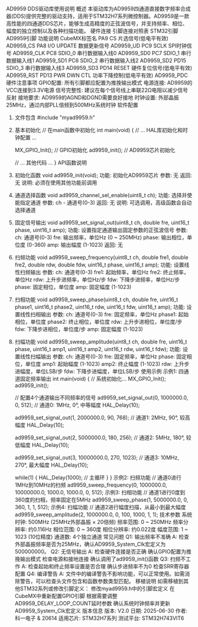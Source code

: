 
AD9959 DDS驱动库使用说明
概述
本驱动库为AD9959四通道直接数字频率合成器(DDS)提供完整的驱动支持，适用于STM32H7系列微控制器。AD9959是一款高性能的四通道DDS芯片，能够生成高精度的正弦波信号，并支持频率、相位、幅度的独立控制以及各种扫描功能。
硬件连接
引脚连接对照表
STM32引脚
AD9959引脚
功能说明
CubeMX标签名
PA9
CS
片选信号(低电平有效)
AD9959_CS
PA8
I/O UPDATE
数据更新信号
AD9959_UD
PC9
SCLK
SPI时钟信号
AD9959_CLK
PC8
SDIO_0
串行数据输入线0
AD9959_SD0
PC7
SDIO_1
串行数据输入线1
AD9959_SD1
PC6
SDIO_2
串行数据输入线2
AD9959_SD2
PD15
SDIO_3
串行数据输入线3
AD9959_SD3
PD14
RESET
硬件复位信号(低电平有效)
AD9959_RST
PD13
PWR DWN CTL
功率下降控制(低电平有效)
AD9959_PDC
硬件注意事项
GPIO配置: 所有引脚都应配置为推挽输出模式
电源连接: AD9959的VCC连接到3.3V电源
信号完整性: 建议在每个信号线上串联22Ω电阻以减少信号反射
接地要求: AD9959的AGND和DGND需要良好接地
时钟设置: 外部晶振25MHz，通过内部PLL倍频到500MHz系统时钟
软件配置
1. 文件包含
#include "myad9959.h"
2. 基本初始化
// 在main函数中初始化
int main(void)
{
    // ... HAL库初始化和时钟配置 ...
    
    MX_GPIO_Init();     // GPIO初始化
    ad9959_init();      // AD9959芯片初始化
    
    // ... 其他代码 ...
}
API函数说明
1. 初始化函数
void ad9959_init(void);
功能: 初始化AD9959芯片
参数: 无
返回: 无
说明: 必须在使用其他功能前调用
2. 通道选择函数
void ad9959_channel_sel_enable(uint8_t ch);
功能: 选择并使能指定通道
参数: ch - 通道号(0-3)
返回: 无
说明: 可选调用，高级函数会自动选择通道
3. 固定信号输出
void ad9959_set_signal_out(uint8_t ch, double fre, uint16_t phase, uint16_t amp);
功能: 设置指定通道输出固定参数的正弦波信号
参数:
ch: 通道号(0-3)
fre: 输出频率，单位Hz (0 ~ 250MHz)
phase: 输出相位，单位度 (0-360)
amp: 输出幅度 (1-1023)
返回: 无
4. 扫频功能
void ad9959_sweep_frequency(uint8_t ch, double fre1, double fre2, double rdw, double fdw, uint16_t phase, uint16_t amp);
功能: 设置线性扫频输出
参数:
ch: 通道号(0-3)
fre1: 起始频率，单位Hz
fre2: 终止频率，单位Hz
rdw: 上升步进频率，单位Hz/步
fdw: 下降步进频率，单位Hz/步
phase: 固定相位，单位度
amp: 固定幅度 (1-1023)
5. 扫相功能
void ad9959_sweep_phase(uint8_t ch, double fre, uint16_t phase1, uint16_t phase2, uint16_t rdw, uint16_t fdw, uint16_t amp);
功能: 设置线性扫相输出
参数:
ch: 通道号(0-3)
fre: 固定频率，单位Hz
phase1: 起始相位，单位度
phase2: 终止相位，单位度
rdw: 上升步进相位，单位度/步
fdw: 下降步进相位，单位度/步
amp: 固定幅度 (1-1023)
6. 扫幅功能
void ad9959_sweep_amplitude(uint8_t ch, double fre, uint16_t phase, uint16_t amp1, uint16_t amp2, uint16_t rdw, uint16_t fdw);
功能: 设置线性扫幅输出
参数:
ch: 通道号(0-3)
fre: 固定频率，单位Hz
phase: 固定相位，单位度
amp1: 起始幅度 (1-1023)
amp2: 终止幅度 (1-1023)
rdw: 上升步进幅度，单位LSB/步
fdw: 下降步进幅度，单位LSB/步
使用示例
示例1: 四通道固定频率输出
int main(void)
{
    // 系统初始化...
    MX_GPIO_Init();
    ad9959_init();
    
    // 配置4个通道输出不同频率的信号
    ad9959_set_signal_out(0, 1000000.0, 0, 512);      // 通道0: 1MHz, 0°, 中等幅度
    HAL_Delay(10);
    
    ad9959_set_signal_out(1, 2000000.0, 90, 768);     // 通道1: 2MHz, 90°, 较高幅度
    HAL_Delay(10);
    
    ad9959_set_signal_out(2, 5000000.0, 180, 256);    // 通道2: 5MHz, 180°, 较低幅度
    HAL_Delay(10);
    
    ad9959_set_signal_out(3, 10000000.0, 270, 1023);  // 通道3: 10MHz, 270°, 最大幅度
    HAL_Delay(10);
    
    while(1)
    {
        HAL_Delay(1000);  // 主循环
    }
}
示例2: 扫频功能
// 通道0进行1MHz到10MHz的扫频
ad9959_sweep_frequency(0, 1000000.0, 10000000.0, 1000.0, 1000.0, 0, 512);
示例3: 扫相功能
// 通道1进行0度到360度的扫相，频率固定在5MHz
ad9959_sweep_phase(1, 5000000.0, 0, 360, 1, 1, 512);
示例4: 扫幅功能
// 通道2进行幅度扫描，从最小到最大幅度
ad9959_sweep_amplitude(2, 1000000.0, 0, 100, 1000, 1, 1);
技术参数
系统时钟: 500MHz (25MHz外部晶振 × 20倍频)
频率范围: 0 ~ 250MHz
频率分辨率: 约0.116Hz
相位范围: 0 ~ 360度
相位分辨率: 约0.022度
幅度范围: 1 ~ 1023 (10位精度)
通道数: 4个独立通道
常见问题
Q1: 输出频率不准确
A: 检查外部晶振频率是否为25MHz，确认AD9959_System_Clk宏定义为500000000。
Q2: 无信号输出
A:
检查硬件连接是否正确
确认GPIO配置为推挽输出模式
检查电源和接地连接
确认调用了ad9959_init()函数
Q3: 扫频不工作
A:
检查起始和终止频率设置是否合理
确认步进频率不为0
检查SRR寄存器配置
Q4: 编译警告
A: 文件中的编译警告不影响功能，可以正常使用。如需消除警告，可以检查头文件包含和函数参数类型匹配。
移植说明
如需移植到其他STM32系列或修改引脚定义：
修改myad9959.h中的引脚宏定义
在CubeMX中重新配置GPIO引脚
根据需要调整AD9959_DELAY_LOOP_COUNT延时参数
确认系统时钟频率并更新AD9959_System_Clk宏定义
版本信息
版本: V2.0
日期: 2025-06-30
作者: 科一电子 & 20614
适用芯片: STM32H7系列
测试平台: STM32H743VIT6
